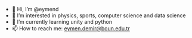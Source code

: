 - 👋 Hi, I’m @eymend
- 👀 I’m interested in physics, sports, computer science and data science
- 🌱 I’m currently learning unity and python
- 📫 How to reach me: eymen.demir@boun.edu.tr 

<!---
eymend/eymend is a ✨ special ✨ repository because its `README.md` (this file) appears on your GitHub profile.
You can click the Preview link to take a look at your changes.
--->
